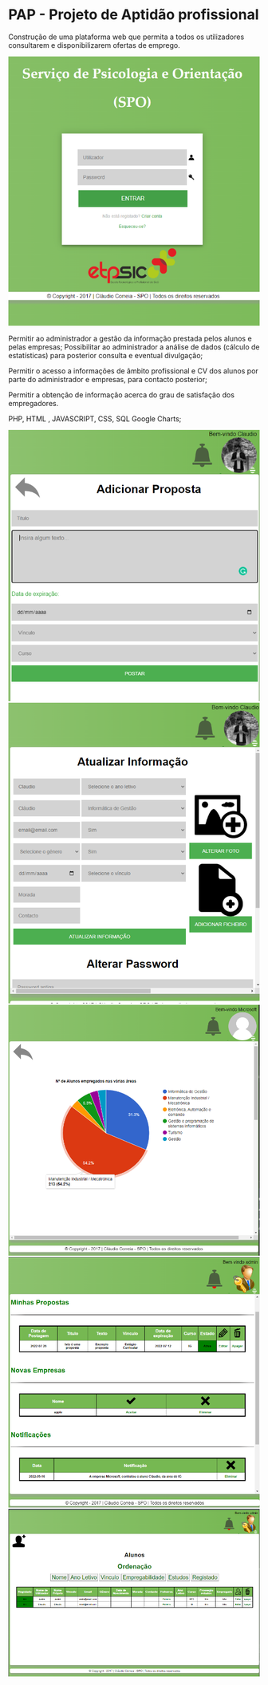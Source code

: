 # PAP - Projeto de Aptidão profissional

Construção de uma plataforma web que permita a todos os utilizadores consultarem e disponibilizarem ofertas de emprego.

<img src="img1.PNG">

  
  Permitir ao administrador a gestão da informação prestada pelos alunos e pelas empresas;
  Possibilitar ao administrador a análise de dados (cálculo de estatísticas) para 
  posterior consulta e eventual divulgação;
  
  Permitir o acesso a informações de âmbito profissional e CV dos alunos por 
  parte do administrador e empresas, para contacto posterior;
  
  Permitir a obtenção de informação acerca do grau de satisfação dos empregadores.
  
  PHP, HTML , JAVASCRIPT, CSS, SQL Google Charts; 
  
  <img src="img2.PNG">
  <img src="img3.PNG">
  <img src="img4.PNG">
  <img src="img5.PNG">
  <img src="img6.PNG">



